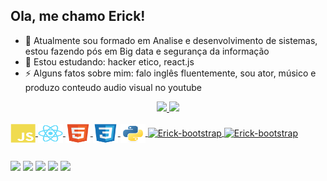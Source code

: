 ## **Ola, me chamo Erick!**


- 🔭 Atualmente sou formado em Analise e desenvolvimento de sistemas, estou fazendo pós em Big data e segurança da informação
- 🌱 Estou estudando: hacker etico, react.js 
- ⚡ Alguns fatos sobre mim: falo inglês fluentemente, sou ator, músico e produzo conteudo audio visual no youtube

<div align="center">
  <a href="https://github.com/Erickdejesuslima">
  <img height="180em" src=https://github-readme-stats.vercel.app/api?username=anuraghazra&show_icons=true&theme=radical)username=Erickdejesuslima&show_icons=true&theme=dark=true&count_private=true"/>
  <img height="180em" src="https://github-readme-stats.vercel.app/api/top-langs/?username=Erickdejesuslima&layout=compact&langs_count=7&theme=cobalt"/>
</div>
<div style="display: inline_block"><br>
  <img align="center" alt="Erick-Js" height="30" width="40" src="https://raw.githubusercontent.com/devicons/devicon/master/icons/javascript/javascript-plain.svg">
  <img align="center" alt="Erick-React" height="30" width="40" src="https://raw.githubusercontent.com/devicons/devicon/master/icons/react/react-original.svg">
  <img align="center" alt="Erick-HTML" height="30" width="40" src="https://raw.githubusercontent.com/devicons/devicon/master/icons/html5/html5-original.svg">
  <img align="center" alt="Erick-CSS" height="30" width="40" src="https://raw.githubusercontent.com/devicons/devicon/master/icons/css3/css3-original.svg">
  <img align="center" alt="Erick-Python" height="30" width="40" src="https://raw.githubusercontent.com/devicons/devicon/master/icons/python/python-original.svg">
  <img align="center" alt="Erick-bootstrap" height="30" widith="40" src="https://cdn.jsdelivr.net/gh/devicons/devicon/icons/bootstrap/bootstrap-original-wordmark.svg">
  <img align="center" alt="Erick-bootstrap" height="30" widith="40" src="https://cdn.jsdelivr.net/gh/devicons/devicon/icons/gimp/gimp-original.svg">
</div>

##

<div>
 <a href="https://www.youtube.com/channel/UC_MOII7CzQ_inBxts8ApzuA"><img src="https://img.shields.io/badge/YouTube_Gaming-FF0000?style=for-the-badge&logo=youtube-gaming&logoColor=white"></a>
 <a href="https://www.youtube.com/channel/UCN9kmCsnuzI-LuMFoeG_UMg"><img src="https://img.shields.io/badge/YouTube-FF0000?style=for-the-badge&logo=youtube&logoColor=white" target="_blank"></a>
  <a href="https://instagram.com/erick_lima0101" target="_blank"><img src="https://img.shields.io/badge/-Instagram-%23E4405F?style=for-the-badge&logo=instagram&logoColor=white" target="_blank"></a> 
   <a href="https://www.linkedin.com/in/erick-de-jesus-lima-0864591b3/" target="_blank"><img src="https://img.shields.io/badge/-LinkedIn-%230077B5?style=for-the-badge&logo=linkedin&logoColor=white" target="_blank"></a>
    <a href="https://wa.me/5561983021271"><img src="https://img.shields.io/badge/WhatsApp-25D366?style=for-the-badge&logo=whatsapp&logoColor=white"></a>
</div>

